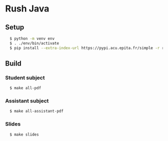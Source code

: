 Rush Java
=========

Setup
------------------

``` sh
  $ python -m venv env
  $ . ./env/bin/activate
  $ pip install --extra-index-url https://pypi.acu.epita.fr/simple -r requirements.txt
```

Build
-----

### Student subject
``` sh
  $ make all-pdf
```

### Assistant subject
``` sh
  $ make all-assistant-pdf
```

### Slides
``` sh
  $ make slides
```
